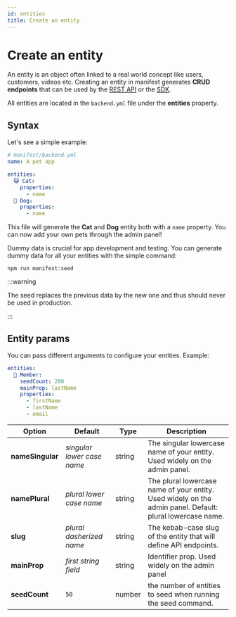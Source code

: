 ```yaml
---
id: entities
title: Create an entity
---
```


# Create an entity

An entity is an object often linked to a real world concept like users, customers, videos etc. Creating an entity in manifest generates **CRUD endpoints** that can be used by the [REST API](rest-api.md) or the [SDK](javascript-sdk.md).

All entities are located in the `backend.yml` file under the **entities** property.

## Syntax

Let's see a simple example:

```yaml
# manifest/backend.yml
name: A pet app

entities:
  😺 Cat:
    properties:
      - name
  🐶 Dog:
    properties:
      - name
```

This file will generate the **Cat** and **Dog** entity both with a `name` property. You can now add your own pets through the admin panel!

Dummy data is crucial for app development and testing. You can generate dummy data for all your entities with the simple command:

```
npm run manifest:seed
```

:::warning

The seed replaces the previous data by the new one and thus should never be used in production.

:::

## Entity params

You can pass different arguments to configure your entities. Example:

```yaml
entities:
  👤 Member:
    seedCount: 200
    mainProp: lastName
    properties:
      - firstName
      - lastName
      - email
```

| Option           | Default                    | Type   | Description                                                                                               |
| ---------------- | -------------------------- | ------ | --------------------------------------------------------------------------------------------------------- |
| **nameSingular** | _singular lower case name_ | string | The singular lowercase name of your entity. Used widely on the admin panel.                               |
| **namePlural**   | _plural lower case name_   | string | The plural lowercase name of your entity. Used widely on the admin panel. Default: plural lowercase name. |
| **slug**         | _plural dasherized name_   | string | The kebab-case slug of the entity that will define API endpoints.                                         |
| **mainProp**     | _first string field_       | string | Identifier prop. Used widely on the admin panel                                                           |
| **seedCount**    | `50`                       | number | the number of entities to seed when running the seed command.                                             |
